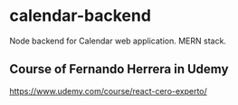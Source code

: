 # calendar-backend
 Node backend for Calendar web application. MERN stack.

 ## Course of Fernando Herrera in Udemy
 https://www.udemy.com/course/react-cero-experto/
